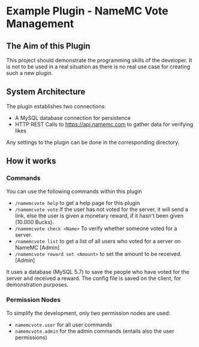 # Example Plugin - NameMC Vote Management

## The Aim of this Plugin

This project should demonstrate the programming skills of the developer. It is not to be used in a real situation as there is no real use case for creating such a new plugin.

## System Architecture

The plugin establishes two connections:

- A MySQL database connection for persistence
- HTTP REST Calls to https://api.namemc.com to gather data for verifying likes

Any settings to the plugin can be done in the corresponding directory.

## How it works

### Commands

You can use the following commands within this plugin

- ``/namemcvote help`` to get a help page for this plugin
- ``/namemcvote vote`` If the user has not voted for the server, it will send a link, else the user is given a monetary reward, if it hasn't been given (10.000 Bucks). 
- ``/namemcvote check <Name>`` To verify whether someone voted for a server.
- ``/namemcvote list`` to get a list of all users who voted for a server on NameMC [Admin]
- ``/namemcvote reward set <Amount>`` to set the amount to be received. [Admin]

It uses a database (MySQL 5.7) to save the people who have voted for the server and received a reward. 
The config file is saved on the client, for demonstration purposes.

### Permission Nodes

To simplify the development, only two permission nodes are used:

- ``namemcvote.user`` for all user commands
- ``namemcvote.admin`` for the admin commands (entails also the user permissions)